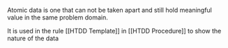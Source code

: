 Atomic data is one that can not be taken apart and still hold meaningful value in the same problem domain.

It is used in the rule [[HTDD Template]] in [[HTDD Procedure]] to show the nature of the data
